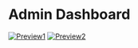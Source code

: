 # Admin Dashboard


[![Preview1](https://res.cloudinary.com/dzaoju6lr/image/upload/v1719428283/pfdlhzroc8kr1eebitv0.png)](https://drive.google.com/file/d/1csU7o-TmUbprQGpZApk_3xph8D4T67mb/view?usp=sharing)
[![Preview2](https://drive.google.com/file/d/1cF4Kuy-Lv7hM-4pXqTNwPCD6rKsIpJQB/view?usp=sharing)](https://drive.google.com/file/d/1csU7o-TmUbprQGpZApk_3xph8D4T67mb/view?usp=sharing)

